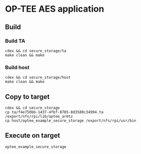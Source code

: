 # OP-TEE AES application

## Build

### Build TA
```
cdex && cd secure_storage/ta
make clean && make
```

### Build host
```
cdex && cd secure_storage/host
make clean && make
```

## Copy to target
```
cdex && cd secure_storage
cp ta/f4e750bb-1437-4fbf-8785-8d3580c34994.ta /export/nfs/rpi/lib/optee_armtz
cp host/optee_example_secure_storage /export/nfs/rpi/usr/bin
```

## Execute on target
```
optee_example_secure_storage
```

